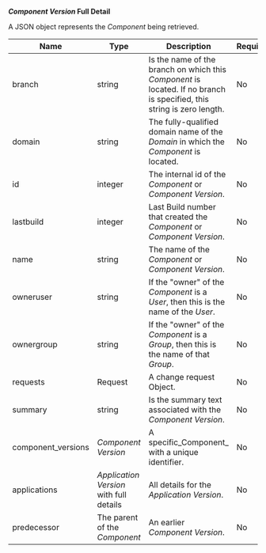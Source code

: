 **_Component Version_ Full Detail**

A JSON  object represents the _Component_ being retrieved.

| Name | Type | Description | Required |
| ---- | ---- | ----------- | -------- |
| branch | string | Is the name of the branch on which this _Component_ is located. If no branch is specified, this string is zero length. | No |
| domain | string | The fully-qualified domain name of the _Domain_ in which the _Component_ is located. | No |
| id | integer | The internal id of the _Component_ or _Component Version_. | No |
| lastbuild | integer | Last Build number that created the _Component_ or _Component Version_. | No |
| name | string | The name of the  _Component_ or _Component Version_. | No |
| owneruser | string | If the "owner" of the _Component_ is a _User_, then this is the name of the _User_. | No |
| ownergroup | string | If the "owner" of the _Component_ is a _Group_, then this is the name of that _Group_. | No |
| requests |  Request | A change request Object.| No |
| summary | string | Is the summary text associated with the _Component Version_. | No |
| component_versions |_Component Version_| A specific_Component_ with a unique identifier. | No |
| applications | _Application Version_ with full details  | All details for the _Application Version_. | No |
| predecessor | The parent of the _Component_| An earlier _Component Version_.  | No |
